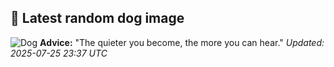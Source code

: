 ## 🐶 Latest random dog image
![Dog](https://images.dog.ceo/breeds/hound-walker/n02089867_2365.jpg)
**Advice:** "The quieter you become, the more you can hear."
*Updated: 2025-07-25 23:37 UTC*
